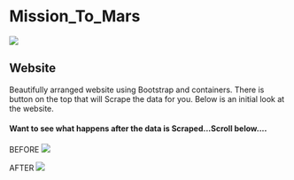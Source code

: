 # Mission_To_Mars

<img src="https://user-images.githubusercontent.com/46534353/61419620-e2407c00-a8b3-11e9-9f2e-11da58499f0e.png">

## Website
Beautifully arranged website using Bootstrap and containers. There is button on the top that will Scrape the data for you.
Below is an initial look at the website.
#### Want to see what happens after the data is Scraped...Scroll below....

BEFORE
<img src="https://user-images.githubusercontent.com/46534353/61419649-fe441d80-a8b3-11e9-982a-01b0379937ba.png">

AFTER
<img src="https://user-images.githubusercontent.com/46534353/61419659-09974900-a8b4-11e9-8f6b-71891c5c304e.png">
